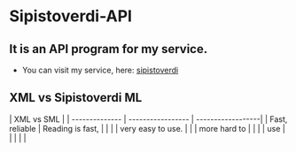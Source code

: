 # Sipistoverdi-API
## It is an API program for my service. 
- You can visit my service, here: [sipistoverdi](http://sipistoverdi.viewdns.net)
## XML vs Sipistoverdi ML 

|   XML vs SML                                           |
| -------------- | ----------------- | ------------------|
| Fast, reliable | Reading is fast,  |                   |
|                | very easy to use. |                   |
| more hard to   |                   |                   |
| use            |                   | 
|                |                   |                  
